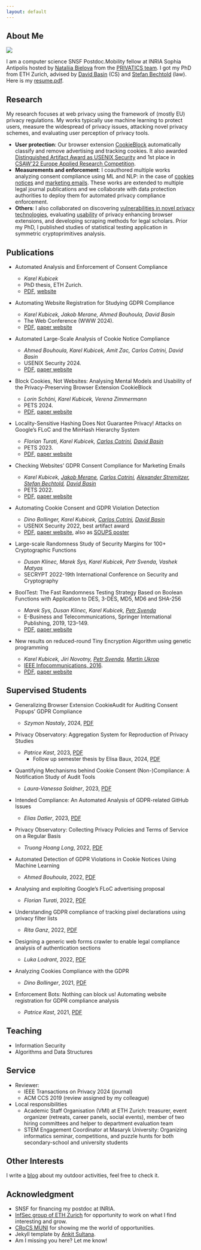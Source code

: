 ```yaml
---
layout: default
---
```


## About Me

<img class="profile-picture" src="karel.jpg">

I am a computer science SNSF Postdoc.Mobility fellow at INRIA Sophia Antipolis hosted by [Nataliia Bielova](https://www-sop.inria.fr/members/Nataliia.Bielova/) from the [PRIVATICS team](https://team.inria.fr/privatics/). I got my PhD from ETH Zurich, advised by [David Basin](http://people.inf.ethz.ch/basin/) (CS) and [Stefan Bechtold](https://lawecon.ethz.ch/group/professors/bechtold.html) (law). Here is my [resume.pdf](https://karelkubicek.github.io/resume.pdf).

## Research

My research focuses at web privacy using the framework of (mostly EU) privacy regulations. My works typically use machine learning to protect users, measure the widespread of privacy issues, attacking novel privacy schemes, and evaluating user perception of privacy tools.

* **User protection**: Our browser extension [CookieBlock](https://karelkubicek.github.io/post/cookieblock) automatically classify and remove advertising and tracking cookies. It also awarded [Distinguished Artifact Award as USENIX Security](https://www.usenix.org/conference/usenixsecurity22/presentation/bollinger) and 1st place in [CSAW'22 Europe Applied Research Competition](https://linkedin.com/posts/csaw-europe_csaw-cybersecuritaez-cybersecurity-activity-6996790240472408064-qJga).
* **Measurements and enforcement**: I coauthored multiple works analyzing consent compliance using ML and NLP: in the case of [cookies notices](https://ahmedbouhoula.github.io/post/automated) and [marketing emails](https://karelkubicek.github.io/post/reg-www). These works are extended to multiple legal journal publications and we collaborate with data protection authorities to deploy them for automated privacy compliance enforcement.
* **Others**: I also collaborated on discovering [vulnerabilities in novel privacy technologies](https://karelkubicek.github.io/post/floc), evaluating [usability](https://karelkubicek.github.io/post/userstudy-cookieblock) of privacy enhancing browser extensions, and developing scraping methods for legal scholars. Prior my PhD, I published studies of statistical testing application in symmetric cryptoprimitives analysis.

## Publications

* Automated Analysis and Enforcement of Consent Compliance
  * *Karel Kubicek*
  * PhD thesis, ETH Zurich.
  * [PDF](https://www.research-collection.ethz.ch/bitstream/handle/20.500.11850/662039/4/PhD_thesis_Karel_Kubicek_with_doi_electronic.pdf), [website](https://karelkubicek.github.io/post/phd)

* Automating Website Registration for Studying GDPR Compliance
  * *Karel Kubicek, Jakob Merane, Ahmed Bouhoula, David Basin*
  * The Web Conference (WWW 2024).
  * [PDF](https://karelkubicek.github.io/assets/pdf/Automating_Website_Registration_for_Studying_GDPR_Compliance.pdf), [paper website](https://karelkubicek.github.io/post/reg-www)

* Automated Large-Scale Analysis of Cookie Notice Compliance
  * *Ahmed Bouhoula, Karel Kubicek, Amit Zac, Carlos Cotrini, David Basin*
  * USENIX Security 2024.
  * [PDF](https://www.usenix.org/system/files/sec23winter-prepub-107-bouhoula.pdf), [paper website](https://ahmedbouhoula.github.io/post/automated)

* Block Cookies, Not Websites: Analysing Mental Models and Usability of the Privacy-Preserving Browser Extension CookieBlock
  * *Lorin Schöni, Karel Kubicek, Verena Zimmermann*
  * PETS 2024.
  * [PDF](https://petsymposium.org/popets/2024/popets-2024-0012.pdf), [paper website](https://karelkubicek.github.io/post/userstudy-cookieblock)

* Locality-Sensitive Hashing Does Not Guarantee Privacy! Attacks on Google’s FLoC and the MinHash Hierarchy System
  * *Florian Turati, Karel Kubicek, [Carlos Cotrini](https://inf.ethz.ch/people/people-atoz/person-detail.MTg4OTEw.TGlzdC8zMDQsLTIxNDE4MTU0NjA=.html), [David Basin](http://people.inf.ethz.ch/basin/)*
  * PETS 2023.
  * [PDF](https://petsymposium.org/2023/files/papers/issue4/popets-2023-0101.pdf), [paper website](https://karelkubicek.github.io/post/floc)

* Checking Websites’ GDPR Consent Compliance for Marketing Emails
  * *Karel Kubicek, [Jakob Merane](https://lawecon.ethz.ch/group/scientific-team/merane.html), [Carlos Cotrini](https://inf.ethz.ch/people/people-atoz/person-detail.MTg4OTEw.TGlzdC8zMDQsLTIxNDE4MTU0NjA=.html), [Alexander Stremitzer](https://laweconbusiness.ethz.ch/group/professor/stremitzer.html), [Stefan Bechtold](https://lawecon.ethz.ch/group/professors/bechtold.html), [David Basin](http://people.inf.ethz.ch/basin/)*
  * PETS 2022.
  * [PDF](https://karelkubicek.github.io/assets/pdf/Checking_Websites_GDPR_Consent_Compliance_for_Marketing_Emails.pdf), [paper website](https://karelkubicek.github.io/post/reg-pets)

* Automating Cookie Consent and GDPR Violation Detection
  * *Dino Bollinger, Karel Kubicek, [Carlos Cotrini](https://inf.ethz.ch/people/people-atoz/person-detail.MTg4OTEw.TGlzdC8zMDQsLTIxNDE4MTU0NjA=.html), [David Basin](http://people.inf.ethz.ch/basin/)*
  * USENIX Security 2022, best artifact award
  * [PDF](https://karelkubicek.github.io/assets/pdf/Automating_Cookie_Consent_and_GDPR_Violation_Detection.pdf), [paper website](https://karelkubicek.github.io/post/cookieblock), also as [SOUPS poster](https://karelkubicek.github.io/assets/pdf/CookieBlock_CookieAudit_Fixing_Cookie_Consent_with_ML.pdf)

* Large-scale Randomness Study of Security Margins for 100+ Cryptographic Functions
  * *Dusan Klinec, Marek Sys, Karel Kubicek, Petr Svenda, Vashek Matyas*
  * SECRYPT 2022-19th International Conference on Security and Cryptography

* BoolTest: The Fast Randomness Testing Strategy Based on Boolean Functions with Application to DES, 3-DES, MD5, MD6 and SHA-256
  * *Marek Sys, Dusan Klinec, Karel Kubicek, [Petr Svenda](https://crocs.fi.muni.cz/people/svenda)*
  * E-Business and Telecommunications, Springer International Publishing, 2019, 123–149.
  * [PDF](https://crocs.fi.muni.cz/_media/public/papers/booltest_preprint_2017.pdf), [paper website](https://crocs.fi.muni.cz/public/papers/Secrypt2017selected)

* New results on reduced-round Tiny Encryption Algorithm using genetic programming
  * *Karel Kubicek, Jiri Novotny, [Petr Svenda](https://crocs.fi.muni.cz/people/svenda), [Martin Ukrop](https://crocs.fi.muni.cz/people/mukrop)*
  * [IEEE Infocommunications, 2016](http://www.infocommunications.hu/2016_1).
  * [PDF](https://crocs.fi.muni.cz/_media/public/papers/infocom/infocommunications2016.pdf), [paper website](https://crocs.fi.muni.cz/public/papers/infocomm2016)


## Supervised Students


* Generalizing Browser Extension CookieAudit for Auditing Consent Popups’ GDPR Compliance
  * *Szymon Nastaly*, 2024, [PDF](https://karelkubicek.github.io/assets/pdf/Generalizing_Browser_Extension_CookieAudit_for_Auditing_Consent_Popups_GDPR_Compliance_Szymon_Nastaly.pdf)

* Privacy Observatory: Aggregation System for Reproduction of Privacy Studies
  * *Patrice Kast*, 2023, [PDF](https://www.research-collection.ethz.ch/bitstream/handle/20.500.11850/662341/Kast_Patrice.pdf)
    * Follow up semester thesis by Elisa Baux, 2024, [PDF](https://karelkubicek.github.io/assets/pdf/Privacy_Observatory_Reproducing_Privacy_Studies_Elisa_Baux.pdf)

* Quantifying Mechanisms behind Cookie Consent (Non-)Compliance: A Notification Study of Audit Tools
  * *Laura-Vanessa Soldner*, 2023, [PDF](https://karelkubicek.github.io/assets/pdf/Laura_Soldner_BSc_Thesis.pdf)

* Intended Compliance: An Automated Analysis of GDPR-related GitHub Issues
  * *Elias Datler*, 2023, [PDF](https://www.research-collection.ethz.ch/handle/20.500.11850/612634)

* Privacy Observatory: Collecting Privacy Policies and Terms of Service on a Regular Basis
  * *Truong Hoang Long*, 2022, [PDF](https://karelkubicek.github.io/assets/pdf/Truong_Hoang_Long_BSc_Thesis_Privacy_Observatory.pdf)

* Automated Detection of GDPR Violations in Cookie Notices Using Machine Learning
  * *Ahmed Bouhoula*, 2022, [PDF](https://www.research-collection.ethz.ch/handle/20.500.11850/575741)

* Analysing and exploiting Google’s FLoC advertising proposal
  * *Florian Turati*, 2022, [PDF](https://www.research-collection.ethz.ch/handle/20.500.11850/535362)

* Understanding GDPR compliance of tracking pixel declarations using privacy filter lists
  * *Rita Ganz*, 2022, [PDF](https://www.research-collection.ethz.ch/handle/20.500.11850/535362)

* Designing a generic web forms crawler to enable legal compliance analysis of authentication sections
  * *Luka Lodrant*, 2022, [PDF](https://www.research-collection.ethz.ch/handle/20.500.11850/534764)

* Analyzing Cookies Compliance with the GDPR
  * *Dino Bollinger*, 2021, [PDF](https://www.research-collection.ethz.ch/handle/20.500.11850/477333)

* Enforcement Bots: Nothing can block us! Automating website registration for GDPR compliance analysis
  * *Patrice Kast*, 2021, [PDF](https://karelkubicek.github.io/assets/pdf/Patrice_Kast_Automating_website_registration_for_GDPR_compliance_analysis_signed.pdf)

## Teaching

* Information Security
* Algorithms and Data Structures

## Service

* Reviewer:
  * IEEE Transactions on Privacy 2024 (journal)
  * ACM CCS 2019 (review assigned by my colleague)
* Local responsibilities
  * Academic Staff Organisation (VMI) at ETH Zurich: treasurer, event organizer (retreats, career panels, social events), member of two hiring committees and helper to department evaluation team
  * STEM Engagement Coordinator at Masaryk University: Organizing informatics seminar, competitions, and puzzle hunts for both secondary-school and university students

## Other Interests

I write a [blog](https://bender250.github.io) about my outdoor activities, feel free to check it.

## Acknowledgment

* SNSF for financing my postdoc at INRIA.
* [InfSec group of ETH Zurich](https://infsec.ethz.ch/) for opportunity to work on what I find interesting and grow.
* [CRoCS MUNI](https://crocs.fi.muni.cz/) for showing me the world of opportunities.
* Jekyll template by [Ankit Sultana](https://github.com/ankitsultana).
* Am I missing you here? Let me know!
